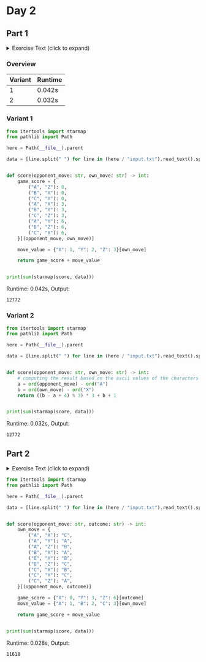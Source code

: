 # Day 2
## Part 1

<details><summary>Exercise Text (click to expand)</summary>
<article class="day-desc">
  <h2>--- Day 2: Rock Paper Scissors ---</h2>
  <p>
    The Elves begin to set up camp on the beach. To decide whose tent gets to be
    closest to the snack storage, a giant
    <a href="https://en.wikipedia.org/wiki/Rock_paper_scissors" target="_blank"
      >Rock Paper Scissors</a
    >
    tournament is already in progress.
  </p>
  <p>
    Rock Paper Scissors is a game between two players. Each game contains many
    rounds; in each round, the players each simultaneously choose one of Rock,
    Paper, or Scissors using a hand shape. Then, a winner for that round is
    selected: Rock defeats Scissors, Scissors defeats Paper, and Paper defeats
    Rock. If both players choose the same shape, the round instead ends in a
    draw.
  </p>
  <p>
    Appreciative of your help yesterday, one Elf gives you an
    <em>encrypted strategy guide</em> (your puzzle input) that they say will be
    sure to help you win. "The first column is what your opponent is going to
    play: <code>A</code> for Rock, <code>B</code> for Paper, and
    <code>C</code> for Scissors. The second column--" Suddenly, the Elf is
    called away to help with someone's tent.
  </p>
  <p>
    The second column,
    <span title="Why do you keep guessing?!">you reason</span>, must be what you
    should play in response: <code>X</code> for Rock, <code>Y</code> for Paper,
    and <code>Z</code> for Scissors. Winning every time would be suspicious, so
    the responses must have been carefully chosen.
  </p>
  <p>
    The winner of the whole tournament is the player with the highest score.
    Your <em>total score</em> is the sum of your scores for each round. The
    score for a single round is the score for the <em>shape you selected</em> (1
    for Rock, 2 for Paper, and 3 for Scissors) plus the score for the
    <em>outcome of the round</em> (0 if you lost, 3 if the round was a draw, and
    6 if you won).
  </p>
  <p>
    Since you can't be sure if the Elf is trying to help you or trick you, you
    should calculate the score you would get if you were to follow the strategy
    guide.
  </p>
  <p>For example, suppose you were given the following strategy guide:</p>
  
<pre><code>A Y
    B X
    C Z
    </code></pre>
  <p>This strategy guide predicts and recommends the following:</p>
  <ul>
    <li>
      In the first round, your opponent will choose Rock (<code>A</code>), and
      you should choose Paper (<code>Y</code>). This ends in a win for you with
      a score of <em>8</em> (2 because you chose Paper + 6 because you won).
    </li>
    <li>
      In the second round, your opponent will choose Paper (<code>B</code>), and
      you should choose Rock (<code>X</code>). This ends in a loss for you with
      a score of <em>1</em> (1 + 0).
    </li>
    <li>
      The third round is a draw with both players choosing Scissors, giving you
      a score of 3 + 3 = <em>6</em>.
    </li>
  </ul>
  <p>
    In this example, if you were to follow the strategy guide, you would get a
    total score of <code><em>15</em></code> (8 + 1 + 6).
  </p>
  <p>
    <em
      >What would your total score be if everything goes exactly according to
      your strategy guide?</em
    >
  </p>
</article>

</details>

### Overview
| Variant | Runtime |
| --- | --- |
|1|0.042s|
|2|0.032s|

### Variant 1
```python
from itertools import starmap
from pathlib import Path

here = Path(__file__).parent

data = [line.split(" ") for line in (here / "input.txt").read_text().splitlines()]


def score(opponent_move: str, own_move: str) -> int:
    game_score = {
        ("A", "Z"): 0,
        ("B", "X"): 0,
        ("C", "Y"): 0,
        ("A", "X"): 3,
        ("B", "Y"): 3,
        ("C", "Z"): 3,
        ("A", "Y"): 6,
        ("B", "Z"): 6,
        ("C", "X"): 6,
    }[(opponent_move, own_move)]

    move_value = {"X": 1, "Y": 2, "Z": 3}[own_move]

    return game_score + move_value


print(sum(starmap(score, data)))

```
Runtime: 0.042s, Output:
```
12772
```
### Variant 2
```python
from itertools import starmap
from pathlib import Path

here = Path(__file__).parent

data = [line.split(" ") for line in (here / "input.txt").read_text().splitlines()]


def score(opponent_move: str, own_move: str) -> int:
    # computing the result based on the ascii values of the characters
    a = ord(opponent_move) - ord("A")
    b = ord(own_move) - ord("X")
    return ((b - a + 4) % 3) * 3 + b + 1


print(sum(starmap(score, data)))

```
Runtime: 0.032s, Output:
```
12772
```
## Part 2

<details><summary>Exercise Text (click to expand)</summary>
<article class="day-desc">
  <h2 id="part2">--- Part Two ---</h2>
  <p>
    The Elf finishes helping with the tent and sneaks back over to you. "Anyway,
    the second column says how the round needs to end: <code>X</code> means you
    need to lose, <code>Y</code> means you need to end the round in a draw, and
    <code>Z</code> means you need to win. Good luck!"
  </p>
  <p>
    The total score is still calculated in the same way, but now you need to
    figure out what shape to choose so the round ends as indicated. The example
    above now goes like this:
  </p>
  <ul>
    <li>
      In the first round, your opponent will choose Rock (<code>A</code>), and
      you need the round to end in a draw (<code>Y</code>), so you also choose
      Rock. This gives you a score of 1 + 3 = <em>4</em>.
    </li>
    <li>
      In the second round, your opponent will choose Paper (<code>B</code>), and
      you choose Rock so you lose (<code>X</code>) with a score of 1 + 0 =
      <em>1</em>.
    </li>
    <li>
      In the third round, you will defeat your opponent's Scissors with Rock for
      a score of 1 + 6 = <em>7</em>.
    </li>
  </ul>
  <p>
    Now that you're correctly decrypting the ultra top secret strategy guide,
    you would get a total score of <code><em>12</em></code
    >.
  </p>
  <p>
    Following the Elf's instructions for the second column,
    <em
      >what would your total score be if everything goes exactly according to
      your strategy guide?</em
    >
  </p>
</article>

</details>

```python
from itertools import starmap
from pathlib import Path

here = Path(__file__).parent

data = [line.split(" ") for line in (here / "input.txt").read_text().splitlines()]


def score(opponent_move: str, outcome: str) -> int:
    own_move = {
        ("A", "X"): "C",
        ("A", "Y"): "A",
        ("A", "Z"): "B",
        ("B", "X"): "A",
        ("B", "Y"): "B",
        ("B", "Z"): "C",
        ("C", "X"): "B",
        ("C", "Y"): "C",
        ("C", "Z"): "A",
    }[(opponent_move, outcome)]

    game_score = {"X": 0, "Y": 3, "Z": 6}[outcome]
    move_value = {"A": 1, "B": 2, "C": 3}[own_move]

    return game_score + move_value


print(sum(starmap(score, data)))

```
Runtime: 0.028s, Output:
```
11618
```